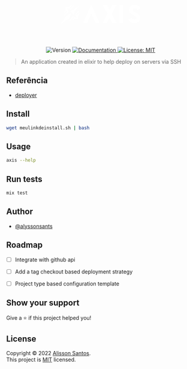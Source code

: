 <div style="text-align:center">
<svg width="267" height="147" viewBox="0 0 267 147" fill="none" xmlns="http://www.w3.org/2000/svg">
<path fill-rule="evenodd" clip-rule="evenodd" d="M51.2319 52.649L49.6169 54.2975L44.5917 54.4138L39.5665 54.5297L39.7065 59.2195L39.8464 63.9094L37.9323 65.9496C36.4034 67.5794 36.0186 68.2858 36.0186 69.461C36.0186 70.2703 36.1665 70.9322 36.3472 70.9322C36.528 70.9322 37.8399 69.7433 39.2625 68.2904C41.6156 65.8869 41.8517 65.4841 41.8788 63.8264L41.908 62.0042L42.6509 63.6669C44.1173 66.9487 44.2185 66.6696 39.9647 71.0622C36.5392 74.5997 36.0186 75.3256 36.0186 76.5643C36.0186 77.3491 36.1777 77.9915 36.3726 77.9915C36.6991 77.9915 44.4938 70.1387 46.0685 68.2231C46.7224 67.4275 46.6616 67.1393 44.9336 62.8547C43.9295 60.3644 43.1953 58.2395 43.3023 58.1332C43.4093 58.0265 45.4705 58.7138 47.8827 59.6601C50.2949 60.6069 52.4102 61.3814 52.5834 61.3814C52.7567 61.3814 55.2355 59.0456 58.0917 56.1907L63.2851 51H61.6329C60.1057 51 59.6809 51.2957 56.0168 54.9055L52.0528 58.8109L49.7622 57.9161L47.4716 57.0212L48.9609 56.8966C50.1749 56.7953 50.9825 56.2376 53.3231 53.886L56.1951 51H54.5208C53.1182 51 52.5847 51.2678 51.2319 52.649ZM67.2541 57.4979C58.8663 63.9721 56.6877 65.1186 52.7716 65.1186H50.3986L56.0151 70.7341L61.6317 76.3492L61.8728 73.3295C62.2422 68.7064 61.9191 69.2537 72.168 55.8651C73.8785 53.6306 75.2062 51.7458 75.1183 51.6769C75.0305 51.6075 71.4917 54.2274 67.2541 57.4979ZM70.4784 68.7505L65.1646 74.0653L67.0637 78.7755C68.1078 81.3663 68.8808 83.5671 68.7813 83.6668C68.6813 83.7661 66.4699 82.9916 63.8665 81.9456L59.1329 80.0433L53.9269 85.3502L48.721 90.6568L50.2899 90.7859C51.785 90.9093 52.0387 90.7286 55.6757 86.9448C57.7747 84.7614 59.6926 82.9771 59.9375 82.98C60.1819 82.9829 61.3193 83.4351 62.4646 83.9853L64.547 84.9852L62.869 85.018C61.381 85.0471 60.8983 85.3457 58.6002 87.6574C57.1754 89.0909 56.0093 90.3989 56.0093 90.5642C56.0093 90.7294 56.6274 90.8644 57.3824 90.8644C58.434 90.8644 59.1337 90.4782 60.3706 89.2154L61.9857 87.566L67.2228 87.4506L72.46 87.3347L72.5762 82.1129L72.692 76.8911L74.3462 75.2807C75.7314 73.9316 76 73.3996 76 72.0011V70.3317L73.1051 73.1958C70.5842 75.6902 70.194 76.279 70.0857 77.7528L69.9611 79.4449L68.962 77.0232L67.9625 74.6014L72.0106 70.5502C75.8259 66.7315 76.0508 66.4109 75.925 64.9671L75.7918 63.4356L70.4784 68.7505ZM46.4075 75.7134L40.7618 79.1953L33.808 89.5975C29.9835 95.3188 26.9208 100 27.0016 100C27.0828 100 31.7931 96.8702 37.4692 93.0445L47.7894 86.089L50.6497 81.3476C52.6917 77.9629 53.5105 76.2022 53.5105 75.1952C53.5105 73.7584 52.8891 72.156 52.3506 72.205C52.1869 72.2199 49.5123 73.7987 46.4075 75.7134Z" fill="white"/>
<path fill-rule="evenodd" clip-rule="evenodd" d="M97.082 72.7622C91.1672 85.8088 86.2056 96.8184 86.0564 97.2283C85.8065 97.914 86.2052 97.9723 91.0694 97.9625L96.3537 97.9523L102.068 85.4007C105.211 78.4976 107.893 72.9609 108.028 73.0971C108.163 73.2333 110.771 78.8382 113.826 85.5526L119.378 97.7604L124.834 97.8791L130.291 97.9983L129.506 96.3894C129.074 95.5049 124.14 84.6294 118.542 72.222C112.944 59.8146 108.244 49.5231 108.099 49.352C107.955 49.1809 102.997 59.7155 97.082 72.7622ZM138.634 49.6729C138.771 50.0432 141.666 55.5242 145.066 61.8522L151.25 73.3585L144.691 85.6777L138.133 97.9966L143.721 97.8787L149.309 97.7604L153.038 90.8629C155.09 87.0696 156.891 84.1008 157.043 84.2655C157.194 84.4306 158.921 87.5825 160.88 91.2694L164.441 97.9732H169.987H175.533L174.309 95.7386C169.82 87.542 162.634 73.8458 162.616 73.4542C162.597 73.0533 172.341 54.5265 174.743 50.3957L175.554 49L169.932 49.1188L164.31 49.2375L160.746 55.7915C158.786 59.3958 157.029 62.3646 156.841 62.3889C156.653 62.4127 154.895 59.4635 152.933 55.8349L149.366 49.2375L143.875 49.1183C139.007 49.0128 138.413 49.0758 138.634 49.6729ZM182.97 73.3925L183.076 97.7604L187.905 97.8804L192.734 98V73.5126V49.0247H187.799H182.864L182.97 73.3925ZM219.34 49.4878C215.384 50.4531 210.949 54.1315 209.713 57.4706C208.57 60.5608 208.747 65.3501 210.111 68.2376C211.669 71.5333 213.189 72.8128 219.655 76.2681C222.82 77.9596 225.983 79.7882 226.685 80.3326C229.267 82.3344 229.487 85.6731 227.157 87.4752C226.303 88.135 225.418 88.3414 223.461 88.3354C220.451 88.3269 218.019 87.2288 216.469 85.1776L215.466 83.8505L212.429 85.4343C210.759 86.3051 208.974 87.302 208.462 87.6497L207.531 88.281L208.455 89.9899C214.028 100.29 232.595 100.553 237.409 90.4002C238.946 87.1594 239.012 82.3331 237.566 78.9356C236.188 75.6986 233.959 73.8484 226.896 70.0776C223.435 68.2295 220.251 66.2546 219.821 65.688C218.663 64.1638 218.763 61.1899 220.014 59.8934C222.3 57.5268 228.047 58.2862 230.599 61.2912L231.985 62.9235L235.993 60.8651C238.197 59.7329 240 58.7088 240 58.5892C240 57.9491 237.842 54.9866 236.378 53.6165C234.297 51.67 232.106 50.4897 229.034 49.661C226.472 48.9698 221.805 48.8864 219.34 49.4878Z" fill="white"/>
</svg>
  <p>
    <img alt="Version" src="https://img.shields.io/badge/version-0.1.0-blue.svg?cacheSeconds=2592000" />
    <a href="hexdoc.com" target="_blank">
      <img alt="Documentation" src="https://img.shields.io/badge/documentation-yes-brightgreen.svg" />
    </a>
    <a href="https://choosealicense.com/licenses/mit/" target="_blank">
      <img alt="License: MIT" src="https://img.shields.io/badge/License-MIT-yellow.svg" />
    </a>
  </p>
</div>

> An application created in elixir to help deploy on servers via SSH

## Referência

- [deployer](https://deployer.org/)

## Install

```sh
wget meulinkdeinstall.sh | bash
```

## Usage

```sh
axis --help
```

## Run tests

```sh
mix test
```

## Author

- [@alyssonsants](https://www.github.com/alyssonsants)

## Roadmap

- [ ] Integrate with github api

- [ ] Add a tag checkout based deployment strategy

- [ ] Project type based configuration template

## Show your support

Give a ⭐️ if this project helped you!

## License

Copyright © 2022 [Alisson Santos](https://github.com/alyssonsants).<br />
This project is [MIT](https://choosealicense.com/licenses/mit/) licensed.
